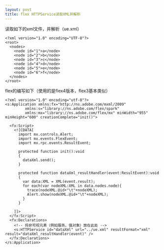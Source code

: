 ```yaml
---
layout: post
title: flex HTTPService读取XML并解析
---
```


读取如下的xml文件，并解析（ue.xml）

    <?xml version="1.0" encoding="UTF-8"?>
    <root>
      <nodes>
        <node id="1">a</node>
        <node id="2">b</node>
        <node id="3">c</node>
        <node id="4">d</node>
        <node id="5">e</node>
        <node id="6">f</node>
      </nodes>
    </root>


flex的编写如下（使用的是flex4版本，flex3基本类似）

    <?xml version="1.0" encoding="utf-8"?>
    <s:Application xmlns:fx="http://ns.adobe.com/mxml/2009" 
             xmlns:s="library://ns.adobe.com/flex/spark" 
             xmlns:mx="library://ns.adobe.com/flex/mx" minWidth="955" minHeight="600" creationComplete="init()">
    
      <fx:Script>
        <![CDATA[
          import mx.controls.Alert;
          import mx.events.FlexEvent;
          import mx.rpc.events.ResultEvent;
          
          protected function init():void
          {
            dataXml.send();
          }
    
          protected function dataXml_resultHandler(event:ResultEvent):void
          {
            var data:XML = XML(event.result);
            for each(var nodeXML:XML in data.nodes.node){
              trace(nodeXML.@id+"\t"+nodeXML);
              Alert.show(nodeXML.@id+"\t"+nodeXML);
            }
          }
    
        ]]>
      </fx:Script>
      <fx:Declarations>
        <!-- 将非可视元素（例如服务、值对象）放在此处 -->
        <s:HTTPService id="dataXml" url="../ue.xml" resultFormat="xml" result="dataXml_resultHandler(event)" />
      </fx:Declarations>
    </s:Application>